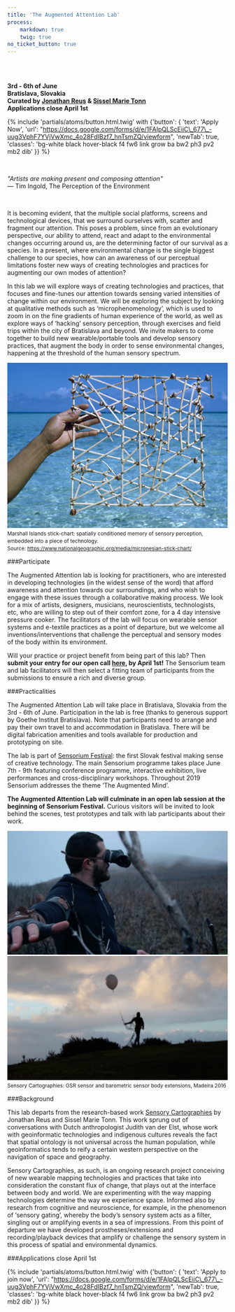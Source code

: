 ```yaml
---
title: 'The Augmented Attention Lab'
process:
    markdown: true
    twig: true
no_ticket_button: true
---
```


<br>
<br>

**3rd - 6th of June** <br>
**Bratislava, Slovakia** <br>
**Curated by <a href="https://jonathanreus.com/" target="_blank">Jonathan Reus</a> &amp; <a href="https://www.sisselmarietonn.com/">Sissel Marie Tonn</a>** <br>
**Applications close April 1st**

<!-- NB: This URL requires escaping "_677_", otherwise markdown renders it as <em> tag -->
{% include 'partials/atoms/button.html.twig' with {'button': {
    'text': 'Apply Now',
    'url': "https://docs.google.com/forms/d/e/1FAIpQLScEiiC\_677\_-uug3VphF7YVjVwXmc_4o28FdIBzf7_hnTsmZQ/viewform",
    'newTab': true,
    'classes': 'bg-white black hover-black f4 fw6 link grow ba bw2 ph3 pv2 mb2 dib'
}} %}


<br>

*&quot;Artists are making present and composing attention&quot;* <br>
— Tim Ingold, The Perception of the Environment

<br>

It is becoming evident, that the multiple social platforms, screens and technological devices, that we surround ourselves with, scatter and fragment our attention. This poses a problem, since from an evolutionary perspective, our ability to attend, react and adapt to the environmental changes occurring around us, are the determining factor of our survival as a species. In a present, where environmental change is the single biggest challenge to our species, how can an awareness of our perceptual limitations foster new ways of creating technologies and practices for augmenting our own modes of attention? 

In this lab we will explore ways of creating technologies and practices, that focuses and fine-tunes our attention towards sensing varied intensities of change within our environment. We will be exploring the subject by looking at qualitative methods such as ‘microphenomenology’, which is used to zoom in on the fine gradients of human experience of the world, as well as explore ways of ‘hacking’ sensory perception, through exercises and field trips within the city of Bratislava and beyond. We invite makers to come together to build new wearable/portable tools and develop sensory practices, that augment the body in order to sense environmental changes, happening at the threshold of the human sensory spectrum. 

![](25757.jpg)
<small>Marshall Islands stick-chart: spatially conditioned memory of sensory perception, embedded into a piece of technology.</small><br>
<small>Source: https://www.nationalgeographic.org/media/micronesian-stick-chart/</small>

###Participate

The Augmented Attention lab is looking for practitioners, who are interested in developing technologies (in the widest sense of the word) that afford awareness and attention towards our surroundings, and who wish to engage with these issues through a collaborative making process. We look for a mix of artists, designers, musicians, neuroscientists, technologists, etc, who are willing to step out of their comfort zone, for a 4 day intensive pressure cooker. The facilitators of the lab will focus on wearable sensor systems and e-textile practices as a point of departure, but we welcome all inventions/interventions that challenge the perceptual and sensory modes of the body within its environment.

Will your practice or project benefit from being part of this lab? Then **submit your entry for our open call [here](https://docs.google.com/forms/d/e/1FAIpQLScEiiC_677_-uug3VphF7YVjVwXmc_4o28FdIBzf7_hnTsmZQ/viewform), by April 1st!** The Sensorium team and lab facilitators will then select a fitting team of participants from the submissions to ensure a rich and diverse group. 

###Practicalities 

The Augmented Attention Lab will take place in Bratislava, Slovakia from the 3rd - 6th of June. Participation in the lab is free (thanks to generous support by Goethe Institut Bratislava). Note that participants need to arrange and pay their own travel to and accommodation in Bratislava. There will be digital fabrication amenities and tools available for production and prototyping on site.

The lab is part of [Sensorium Festival](https://sensorium.is): the first Slovak festival making sense of creative technology. The main Sensorium programme takes place June 7th - 9th featuring conference programme, interactive exhibition, live performances and cross-disciplinary workshops. Throughout 2019 Sensorium addresses the theme ‘The Augmented Mind’.

**The Augmented Attention Lab will culminate in an open lab session at the beginning of Sensorium Festival.** Curious visitors will be invited to look behind the scenes, test prototypes and talk with lab participants about their work.

![](sensory01.png)
![](sensory02.png)
<small>Sensory Cartographies: GSR sensor and barometric sensor body extensions, Madeira 2016</small>

###Background

This lab departs from the research-based work [Sensory Cartographies](http://jonathanreus.com/portfolio/a-sensory-cartography-of-madeira/) by Jonathan Reus and Sissel Marie Tonn. This work sprung out of conversations with Dutch anthropologist Judith van der Elst, whose work with geoinformatic technologies and indigenous cultures reveals the fact that spatial ontology is not universal across the human population, while geoinformatics tends to reify a certain western perspective on the navigation of space and geography. 

Sensory Cartographies, as such, is an ongoing research project conceiving of new wearable mapping technologies and practices that take into consideration the constant flux of change, that plays out at the interface between body and world. We are experimenting with the way mapping technologies determine the way we experience space. Informed also by research from cognitive and neuroscience, for example, in the phenomenon of ‘sensory gating’, whereby the body’s sensory system acts as a filter, singling out or amplifying events in a sea of impressions. From this point of departure we have developed prostheses/extensions and recording/playback devices that amplify or challenge the sensory system in this process of spatial and environmental dynamics. 

###Applications close April 1st

<!-- NB: This URL requires escaping "_677_", otherwise markdown renders it as <em> tag -->
{% include 'partials/atoms/button.html.twig' with {'button': {
    'text': 'Apply to join now',
    'url': "https://docs.google.com/forms/d/e/1FAIpQLScEiiC\_677\_-uug3VphF7YVjVwXmc_4o28FdIBzf7_hnTsmZQ/viewform",
    'newTab': true,
    'classes': 'bg-white black hover-black f4 fw6 link grow ba bw2 ph3 pv2 mb2 dib'
}} %}
